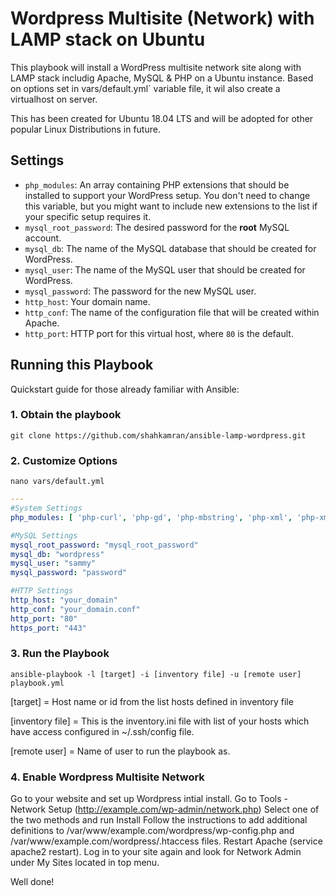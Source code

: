 # Wordpress Multisite (Network) with LAMP stack on Ubuntu

This playbook will install a WordPress multisite network site along with LAMP stack includig Apache, MySQL & PHP on a Ubuntu instance. Based on options set in vars/default.yml` variable file, it wil also create a virtualhost on server.

This has been created for Ubuntu 18.04 LTS and will be adopted for other popular Linux Distributions in future.

## Settings

- `php_modules`:  An array containing PHP extensions that should be installed to support your WordPress setup. You don't need to change this variable, but you might want to include new extensions to the list if your specific setup requires it.
- `mysql_root_password`: The desired password for the **root** MySQL account.
- `mysql_db`: The name of the MySQL database that should be created for WordPress.
- `mysql_user`: The name of the MySQL user that should be created for WordPress.
- `mysql_password`: The password for the new MySQL user.
- `http_host`: Your domain name.
- `http_conf`: The name of the configuration file that will be created within Apache.
- `http_port`: HTTP port for this virtual host, where `80` is the default. 

## Running this Playbook

Quickstart guide for those already familiar with Ansible:

### 1. Obtain the playbook
```shell
git clone https://github.com/shahkamran/ansible-lamp-wordpress.git
```

### 2. Customize Options

```shell
nano vars/default.yml
```

```yml
---
#System Settings
php_modules: [ 'php-curl', 'php-gd', 'php-mbstring', 'php-xml', 'php-xmlrpc', 'php-soap', 'php-intl', 'php-zip' ]

#MySQL Settings
mysql_root_password: "mysql_root_password"
mysql_db: "wordpress"
mysql_user: "sammy"
mysql_password: "password"

#HTTP Settings
http_host: "your_domain"
http_conf: "your_domain.conf"
http_port: "80"
https_port: "443"
```

### 3. Run the Playbook

```command
ansible-playbook -l [target] -i [inventory file] -u [remote user] playbook.yml
```

[target] = Host name or id from the list hosts defined in inventory file

[inventory file] = This is the inventory.ini file with list of your hosts which have access configured in ~/.ssh/config file.

[remote user] = Name of user to run the playbook as.

### 4. Enable Wordpress Multisite Network

Go to your website and set up Wordpress intial install.
Go to Tools - Network Setup (http://example.com/wp-admin/network.php)
Select one of the two methods and run Install
Follow the instructions to add additional definitions to /var/www/example.com/wordpress/wp-config.php and /var/www/example.com/wordpress/.htaccess files.
Restart Apache (service apache2 restart).
Log in to your site again and look for Network Admin under My Sites located in top menu.

Well done!
